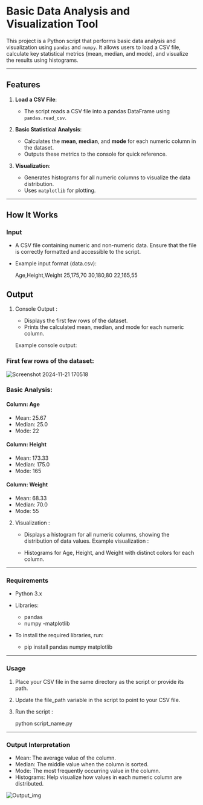 # Basic Data Analysis and Visualization Tool

This project is a Python script that performs basic data analysis and visualization using `pandas` and `numpy`. It allows users to load a CSV file, calculate key statistical metrics (mean, median, and mode), and visualize the results using histograms.

---

## Features
1. **Load a CSV File**:
   - The script reads a CSV file into a pandas DataFrame using `pandas.read_csv`.

2. **Basic Statistical Analysis**:
   - Calculates the **mean**, **median**, and **mode** for each numeric column in the dataset.
   - Outputs these metrics to the console for quick reference.

3. **Visualization**:
   - Generates histograms for all numeric columns to visualize the data distribution.
   - Uses `matplotlib` for plotting.

---

## How It Works
### Input
- A CSV file containing numeric and non-numeric data. Ensure that the file is correctly formatted and accessible to the script.
- Example input format (data.csv):
  
  Age,Height,Weight
  25,175,70
  30,180,80
  22,165,55

## Output
1. Console Output :
   - Displays the first few rows of the dataset.
   - Prints the calculated mean, median, and mode for each numeric column.

   Example console output:

### First few rows of the dataset:

   ![Screenshot 2024-11-21 170518](https://github.com/user-attachments/assets/080332c4-c937-44d3-84f9-950477ece44e)




### Basic Analysis:

#### Column: Age
- Mean: 25.67
- Median: 25.0
- Mode: 22

#### Column: Height
- Mean: 173.33
- Median: 175.0
- Mode: 165

#### Column: Weight
- Mean: 68.33
- Median: 70.0
- Mode: 55


2. Visualization :
   
   - Displays a histogram for all numeric columns, showing the distribution of data values.
   Example visualization :

   - Histograms for Age, Height, and Weight with distinct colors for each column.

---

### Requirements

- Python 3.x
- Libraries:
   - pandas
   - numpy
   -matplotlib

- To install the required libraries, run:

   - pip install pandas numpy matplotlib

---

### Usage

1. Place your CSV file in the same directory as the script or provide its path.
2. Update the file_path variable in the script to point to your CSV file.
3. Run the script :

   python script_name.py

---

### Output Interpretation


- Mean: The average value of the column.
- Median: The middle value when the column is sorted.
- Mode: The most frequently occurring value in the column.
- Histograms: Help visualize how values in each numeric column are distributed.



![Output_img](https://github.com/user-attachments/assets/c450d24f-b3f8-4742-a71a-5a4b2413f96f)
